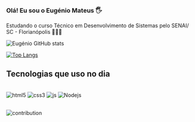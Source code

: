 
### Olá! Eu sou o Eugénio Mateus 🖐️

Estudando o curso Técnico em Desenvolvimento de Sistemas pelo SENAI/ SC - Florianópolis 🧑🏿‍🎓

![Eugénio GitHub stats](https://github-readme-stats.vercel.app/api?username=EuGenio00&show_icons=true&theme=onedark)

[![Top Langs](https://github-readme-stats.vercel.app/api/top-langs/?username=EuGenio00&layout=compact)](https://github.com/anuraghazra/github-readme-stats)

## Tecnologias que uso no dia 


<div style="display: inline_block"><br/>
<img align="center" alt="html5" src="https://img.shields.io/badge/HTML5-E34F26?style=for-the-badge&logo=html5&logoColor=white" />
<img align="center" alt="css3" src="https://img.shields.io/badge/CSS3-1572B6?style=for-the-badge&logo=css3&logoColor=white" />
<img align="center" alt="js" src="https://img.shields.io/badge/JavaScript-F7DF1E?style=for-the-badge&logo=javascript&logoColor=black" />
<img align="center" alt="Nodejs" src="https://img.shields.io/badge/Node.js-43853D?style=for-the-badge&logo=node.js&logoColor=white" />
</div><br/>

![contribution](http://activity-graph.herokuapp.com/graph?username=EuGenio00=gotham&hide_border=true&area=true)
